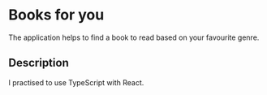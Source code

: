 # Books for you

The application helps to find a book to read based on your favourite genre.

## Description

I practised to use TypeScript with React.

